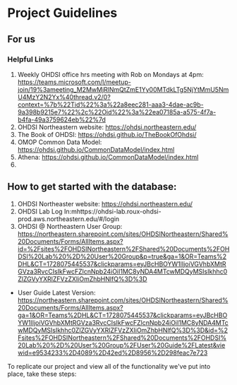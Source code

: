 # Project Guidelines

## For us

### Helpful Links

1. Weekly OHDSI office hrs meeting with Rob on Mondays at 4pm: https://teams.microsoft.com/l/meetup-join/19%3ameeting_M2MwMjRlNmQtZmE1Yy00MTdkLTg5NjYtMmU5NmU4MzY2N2Yx%40thread.v2/0?context=%7b%22Tid%22%3a%22a8eec281-aaa3-4dae-ac9b-9a398b9215e7%22%2c%22Oid%22%3a%22ea07185a-a575-4f7a-b4fa-49a3759624eb%22%7d
2. OHDSI Northeastern website: https://ohdsi.northeastern.edu/
3. The Book of OHDSI: https://ohdsi.github.io/TheBookOfOhdsi/
4. OMOP Common Data Model: https://ohdsi.github.io/CommonDataModel/index.html
5. Athena: https://ohdsi.github.io/CommonDataModel/index.html
6.

## How to get started with the database:

1. OHDSI Northeaster website: https://ohdsi.northeastern.edu/
2. OHDSI Lab Log In:mhttps://ohdsi-lab.roux-ohdsi-prod.aws.northeastern.edu/#/login
3. OHDSI @ Northeastern User Group: https://northeastern.sharepoint.com/sites/OHDSINortheastern/Shared%20Documents/Forms/AllItems.aspx?id=%2Fsites%2FOHDSINortheastern%2FShared%20Documents%2FOHDSI%20Lab%20%2D%20User%20Group&p=true&ga=1&OR=Teams%2DHL&CT=1728075445537&clickparams=eyJBcHBOYW1lIjoiVGVhbXMtRGVza3RvcCIsIkFwcFZlcnNpb24iOiI1MC8yNDA4MTcwMDQyMSIsIkhhc0ZlZGVyYXRlZFVzZXIiOmZhbHNlfQ%3D%3D

- User Guide Latest Version: https://northeastern.sharepoint.com/sites/OHDSINortheastern/Shared%20Documents/Forms/AllItems.aspx?ga=1&OR=Teams%2DHL&CT=1728075445537&clickparams=eyJBcHBOYW1lIjoiVGVhbXMtRGVza3RvcCIsIkFwcFZlcnNpb24iOiI1MC8yNDA4MTcwMDQyMSIsIkhhc0ZlZGVyYXRlZFVzZXIiOmZhbHNlfQ%3D%3D&id=%2Fsites%2FOHDSINortheastern%2FShared%20Documents%2FOHDSI%20Lab%20%2D%20User%20Group%2FUser%20Guide%2FLatest&viewid=e9534233%2D4089%2D42ed%2D8956%2D298feac7e723

To replicate our project and view all of the functionality we've put into place, take these steps:
